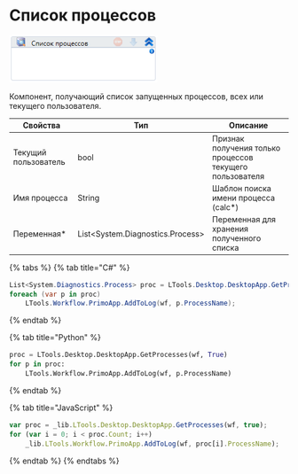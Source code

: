# Список процессов

![](../../../resources/activities/basic/desktop/image-125.png)

Компонент, получающий список запущенных процессов, всех или текущего пользователя.

| Свойства             | Тип                               | Описание                                                 |
| -------------------- | --------------------------------- | -------------------------------------------------------- |
| Текущий пользователь | bool                              | Признак получения только процессов текущего пользователя |
| Имя процесса         | String                            | Шаблон поиска имени процесса (calc\*)                    |
| Переменная\*         | List\<System.Diagnostics.Process> | Переменная для хранения полученного списка               |

{% tabs %}
{% tab title="C#" %}
```csharp
List<System.Diagnostics.Process> proc = LTools.Desktop.DesktopApp.GetProcesses(wf, true);
foreach (var p in proc)
	LTools.Workflow.PrimoApp.AddToLog(wf, p.ProcessName);
```
{% endtab %}

{% tab title="Python" %}
```python
proc = LTools.Desktop.DesktopApp.GetProcesses(wf, True)
for p in proc:
	LTools.Workflow.PrimoApp.AddToLog(wf, p.ProcessName)
```
{% endtab %}

{% tab title="JavaScript" %}
```javascript
var proc = _lib.LTools.Desktop.DesktopApp.GetProcesses(wf, true);
for (var i = 0; i < proc.Count; i++)
	_lib.LTools.Workflow.PrimoApp.AddToLog(wf, proc[i].ProcessName);
```
{% endtab %}
{% endtabs %}
